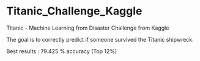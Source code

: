 # Titanic_Challenge_Kaggle
Titanic - Machine Learning from Disaster Challenge from Kaggle

The goal is to correctly predict if someone survived the Titanic shipwreck.

Best results : 79.425 % accuracy (Top 12%)
